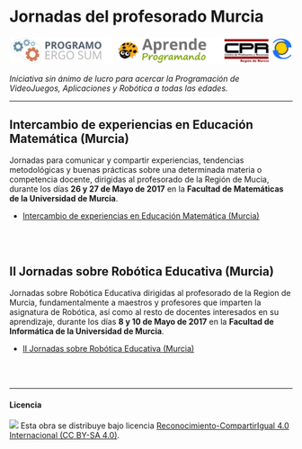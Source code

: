 # Jornadas del profesorado Murcia

<img src="logo.png" /><br>

*Iniciativa sin ánimo de lucro para acercar la Programación de VideoJuegos, Aplicaciones y Robótica a todas las edades.*


***


## Intercambio de experiencias en Educación Matemática (Murcia)

Jornadas para comunicar y compartir experiencias, tendencias metodológicas y buenas prácticas sobre una determinada materia o competencia docente, dirigidas al profesorado de la Región de Mucia, durante los días **26 y 27 de Mayo de 2017** en la **Facultad de Matemáticas de la Universidad de Murcia**. 

- [Intercambio de experiencias en Educación Matemática (Murcia)](Intercambio-de-experiencias-en-Educacion-Matematica-Murcia)



<br><br>



## II Jornadas sobre Robótica Educativa (Murcia)

Jornadas sobre Robótica Educativa dirigidas al profesorado de la Region de Murcia, fundamentalmente a maestros y profesores que imparten la asignatura de Robótica, así como al resto de docentes interesados en su aprendizaje, durante los días **8 y 10 de Mayo de 2017** en la **Facultad de Informática de la Universidad de Murcia**.

- [II Jornadas sobre Robótica Educativa (Murcia)](II-Jornadas-sobre-Robotica-Educativa-Murcia)



<br><br>



***

#### Licencia

<img src="http://i.creativecommons.org/l/by-sa/4.0/88x31.png" /> Esta obra se distribuye bajo licencia [Reconocimiento-CompartirIgual 4.0 Internacional (CC BY-SA 4.0)](https://creativecommons.org/licenses/by-sa/4.0/deed.es_ES).
